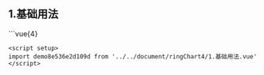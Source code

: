 ## 1.基础用法
<demo8e536e2d109d />
```vue{4}
<template>
    <ring-chart-4 ref="chartRef"></ring-chart-4>
</template>

<script setup>
import { ref, onMounted } from 'vue';

const chartRef = ref();

onMounted(() => chartRef.value.renderChart());
</script>
<style lang="scss" scoped>
.chart {
    height: 664px;
    background-color: rgb(3, 43, 68);
}
</style>
```
<script setup>
import demo8e536e2d109d from '../../document/ringChart4/1.基础用法.vue'
</script>